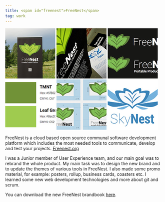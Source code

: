 ```yaml
---
title: <span id="freenest">FreeNest</span>
tag: work
---
```

<a href="../img/works/rollup.jpg">![](../img/works/rollup_thumb.jpg)</a>
<a href="../img/works/julisteet.jpg">![](../img/works/julisteet_thumb.jpg)</a>
<a href="../img/works/freenestlogos.jpg">![](../img/works/freenestlogos_thumb.jpg)</a>
<a href="../img/works/brandcolors.jpg">![](../img/works/brandcolors_thumb.jpg)</a>
<a href="../img/works/freenestguidelines.jpg">![](../img/works/freenestguidelines_thumb.jpg)</a>
<a href="../img/works/skynestlogo.jpg">![](../img/works/skynestlogo_thumb.jpg)</a>

FreeNest is a cloud based open source communal software development platform which includes the most needed tools to communicate, develop and test your projects. [Freenest.org](http://freenest.org/home)

I was a Junior member of User Experience team, and our main goal was to rebrand the whole product. My main task was to design the new brand and to update the themes of various tools in FreeNest. I also made some promo material, for example: posters, rollup, business cards, coasters etc. I learned some new web development technologies and more about git and scrum.

You can download the new FreeNest brandbook [here](http://freenest.org/training_portal_material/SharedMaterial/brandbook_2013.pdf).